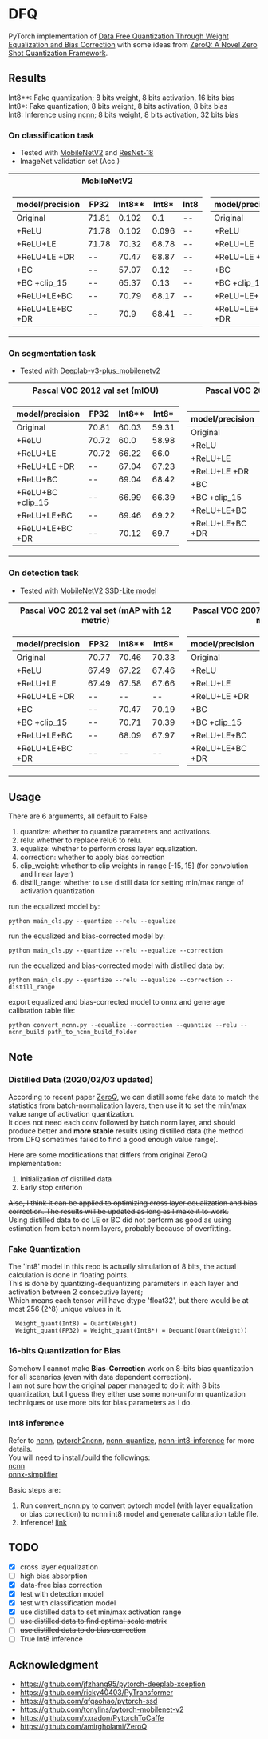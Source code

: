 # DFQ
PyTorch implementation of [Data Free Quantization Through Weight Equalization and Bias Correction](https://arxiv.org/abs/1906.04721) with some ideas from [ZeroQ: A Novel Zero Shot Quantization Framework](https://arxiv.org/abs/2001.00281).

## Results
Int8**: Fake quantization; 8 bits weight, 8 bits activation, 16 bits bias  
Int8*: Fake quantization; 8 bits weight, 8 bits activation, 8 bits bias  
Int8: Inference using [ncnn](https://github.com/Tencent/ncnn); 8 bits weight, 8 bits activation, 32 bits bias  

### On classification task
- Tested with [MobileNetV2](https://github.com/tonylins/pytorch-mobilenet-v2) and [ResNet-18](https://pytorch.org/docs/stable/torchvision/models.html)
- ImageNet validation set (Acc.)
<table>
<tr><th>MobileNetV2   </th><th>ResNet-18</th></tr>
<tr><td>

model/precision | FP32 | Int8** | Int8* | Int8
-----------|------|------| ------ | ------
Original   | 71.81 | 0.102 | 0.1 | --
+ReLU | 71.78 | 0.102 | 0.096 | --
+ReLU+LE | 71.78 | 70.32 | 68.78 | --
+ReLU+LE +DR | -- | 70.47 | 68.87 | --
+BC  |  --  | 57.07 | 0.12 | --
+BC +clip_15  |  --  | 65.37 | 0.13 | --
+ReLU+LE+BC  |  --  | 70.79 | 68.17 | --
+ReLU+LE+BC +DR  |  --  | 70.9 | 68.41 | --

</td><td>

model/precision | FP32 | Int8** | Int8* | Int8
-----------|------|------|------|------
Original   | 69.76 | 69.13 | 69.09 | --
+ReLU | 69.76 | 69.13 | 69.09 | --
+ReLU+LE | 69.76 | 69.2 | 69.2 | --
+ReLU+LE +DR | -- | 67.74 | 67.75 | --
+BC  |  --  | 69.04 | 68.56 | --
+BC +clip_15  |  --  | 69.04 | 68.56 | --
+ReLU+LE+BC  |  --  | 69.04 | 68.56 | --
+ReLU+LE+BC +DR  |  --  | 67.65 | 67.62 | --

</td></tr> </table>

### On segmentation task
- Tested with [Deeplab-v3-plus_mobilenetv2](https://github.com/jfzhang95/pytorch-deeplab-xception)  
<table>
<tr><th>Pascal VOC 2012 val set (mIOU) </th><th>Pascal VOC 2007 test set (mIOU)</th></tr>
<tr><td>

model/precision | FP32  | Int8**| Int8*
----------------|-------|-------|------
Original  | 70.81 |  60.03 | 59.31
+ReLU     | 70.72 |  60.0 | 58.98
+ReLU+LE  | 70.72 | 66.22 | 66.0
+ReLU+LE +DR | -- | 67.04 | 67.23 
+ReLU+BC  |  --  |  69.04 | 68.42
+ReLU+BC +clip_15  |  --  | 66.99 | 66.39
+ReLU+LE+BC  |  --  | 69.46 | 69.22
+ReLU+LE+BC +DR  |  --  | 70.12 | 69.7

</td><td>

model/precision | FP32  | Int8** | Int8*
----------------|-------|-------|-------
Original | 74.54 |  62.36 | 61.21
+ReLU    | 74.35 |  61.66 | 61.04
+ReLU+LE  | 74.35 | 69.47 | 69.6
+ReLU+LE +DR | -- | 70.28 | 69.93
+BC  |  --  |  72.1 | 70.97
+BC +clip_15  |  --  | 70.16 | 70.76
+ReLU+LE+BC  |  --  | 72.84 | 72.58
+ReLU+LE+BC +DR  |  --  | 73.5 | 73.04

</td></tr> </table>

### On detection task  
- Tested with [MobileNetV2 SSD-Lite model](https://github.com/qfgaohao/pytorch-ssd)

<table>
<tr><th>Pascal VOC 2012 val set (mAP with 12 metric)   </th><th>Pascal VOC 2007 test set (mAP with 07 metric)  </th></tr>
<tr><td>

model/precision | FP32 | Int8**|Int8*
-----------|------|------|------
Original   | 70.77 | 70.46 | 70.33
+ReLU     | 67.49 | 67.22 | 67.46
+ReLU+LE  | 67.49 | 67.58 | 67.66
+ReLU+LE +DR | -- | -- | --
+BC  |  --  |  70.47 | 70.19
+BC +clip_15  |  --  | 70.71 | 70.39
+ReLU+LE+BC  |  --  | 68.09 | 67.97
+ReLU+LE+BC +DR  |  --  | -- | --

</td><td>

model/precision | FP32  | Int8** | Int8*
----------------|-------|-------|-------
Original | 60.69 |  60.54 | 60.66
+ReLU     | 57.84 | 57.21 | 57.24
+ReLU+LE  | 57.84 | 57.63 | 57.98
+ReLU+LE +DR | -- | -- | --
+BC  |  --  | 60.48 | 60.32
+BC +clip_15  |  --  | 60.68 | 60.37
+ReLU+LE+BC  |  --  | 58.09 | 58.08
+ReLU+LE+BC +DR  |  --  | -- | --

</td></tr> </table>

## Usage
There are 6 arguments, all default to False
  1. quantize: whether to quantize parameters and activations.  
  2. relu: whether to replace relu6 to relu.  
  3. equalize: whether to perform cross layer equalization.  
  4. correction: whether to apply bias correction
  5. clip_weight: whether to clip weights in range [-15, 15] (for convolution and linear layer)
  6. distill_range: whether to use distill data for setting min/max range of activation quantization

run the equalized model by:
```
python main_cls.py --quantize --relu --equalize
```

run the equalized and bias-corrected model by:
```
python main_cls.py --quantize --relu --equalize --correction
```

run the equalized and bias-corrected model with distilled data by:
```
python main_cls.py --quantize --relu --equalize --correction --distill_range
```

export equalized and bias-corrected model to onnx and generage calibration table file:
```
python convert_ncnn.py --equalize --correction --quantize --relu --ncnn_build path_to_ncnn_build_folder
```

## Note
### Distilled Data (2020/02/03 updated)
  According to recent paper [ZeroQ](https://github.com/amirgholami/ZeroQ), we can distill some fake data to match the statistics from batch-normalization layers, then use it to set the min/max value range of activation quantization.  
  It does not need each conv followed by batch norm layer, and should produce better and **more stable** results using distilled data (the method from DFQ sometimes failed to find a good enough value range).  

  Here are some modifications that differs from original ZeroQ implementation:
  1. Initialization of distilled data
  2. Early stop criterion

  ~~Also, I think it can be applied to optimizing cross layer equalization and bias correction. The results will be updated as long as I make it to work.~~   
  Using distilled data to do LE or BC did not perform as good as using estimation from batch norm layers, probably because of overfitting.

### Fake Quantization
  The 'Int8' model in this repo is actually simulation of 8 bits, the actual calculation is done in floating points.  
  This is done by quantizing-dequantizing parameters in each layer and activation between 2 consecutive layers;  
  Which means each tensor will have dtype 'float32', but there would be at most 256 (2^8) unique values in it.  
  ```
    Weight_quant(Int8) = Quant(Weight)
    Weight_quant(FP32) = Weight_quant(Int8*) = Dequant(Quant(Weight))
  ```

### 16-bits Quantization for Bias
  Somehow I cannot make **Bias-Correction** work on 8-bits bias quantization for all scenarios (even with data dependent correction).  
  I am not sure how the original paper managed to do it with 8 bits quantization, but I guess they either use some non-uniform quantization techniques or use more bits for bias parameters as I do.

### Int8 inference
  Refer to [ncnn](https://github.com/Tencent/ncnn), [pytorch2ncnn](https://github.com/Tencent/ncnn/wiki/use-ncnn-with-pytorch-or-onnx), [ncnn-quantize](https://github.com/Tencent/ncnn/tree/master/tools/quantize), [ncnn-int8-inference](https://github.com/Tencent/ncnn/wiki/quantized-int8-inference) for more details.  
  You will need to install/build the followings:  
  [ncnn](https://github.com/Tencent/ncnn)  
  [onnx-simplifier](https://github.com/daquexian/onnx-simplifier)  
  
  Basic steps are:  

  1. Run convert_ncnn.py to convert pytorch model (with layer equalization or bias correction) to ncnn int8 model and generate calibration table file.
  2. Inference! [link](https://github.com/Tencent/ncnn/wiki/quantized-int8-inference)

## TODO
- [x] cross layer equalization
- [ ] high bias absorption
- [x] data-free bias correction
- [x] test with detection model
- [x] test with classification model
- [x] use distilled data to set min/max activation range
- [ ] ~~use distilled data to find optimal scale matrix~~
- [ ] ~~use distilled data to do bias correction~~
- [ ] True Int8 inference

## Acknowledgment
- https://github.com/jfzhang95/pytorch-deeplab-xception
- https://github.com/ricky40403/PyTransformer
- https://github.com/qfgaohao/pytorch-ssd
- https://github.com/tonylins/pytorch-mobilenet-v2
- https://github.com/xxradon/PytorchToCaffe
- https://github.com/amirgholami/ZeroQ
